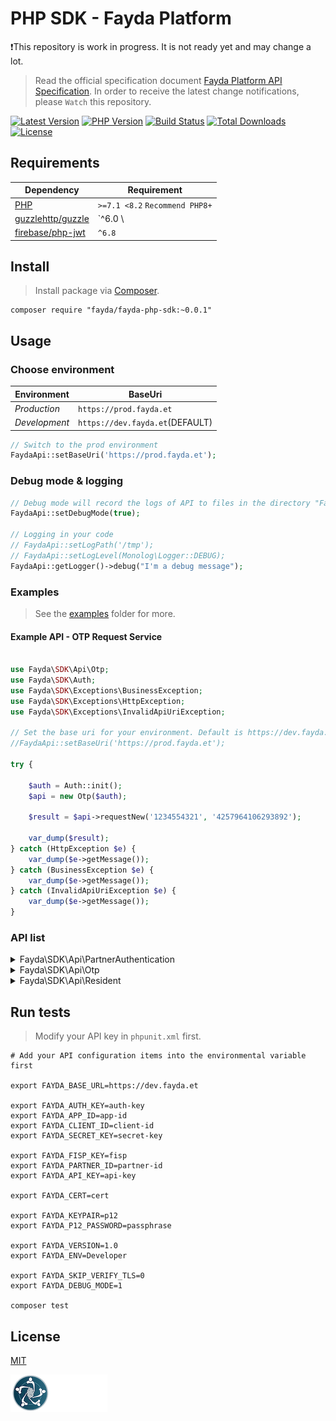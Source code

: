 # PHP SDK - Fayda Platform

❗This repository is work in progress. It is not ready yet and may change a lot.

> Read the official specification document [Fayda Platform API Specification](https://nidp.atlassian.net/wiki/spaces/FAPIQ/pages/633733136/Fayda+Platform+API+Specification). In order to receive the latest change notifications, please `Watch` this repository.

[![Latest Version](https://img.shields.io/github/release/Fayda-Community/fayda-php-sdk.svg)](https://github.com/Fayda-Community/fayda-php-sdk/releases)
[![PHP Version](https://img.shields.io/packagist/php-v/fayda/fayda-php-sdk.svg?color=green)](https://secure.php.net)
[![Build Status](https://travis-ci.org/fayda/fayda-php-sdk.svg?branch=master)](https://travis-ci.org/fayda/fayda-php-sdk)
[![Total Downloads](https://poser.pugx.org/fayda/fayda-php-sdk/downloads)](https://packagist.org/packages/fayda/fayda-php-sdk)
[![License](https://poser.pugx.org/fayda/fayda-php-sdk/license)](LICENSE)
<!-- [![Total Lines](https://tokei.rs/b1/github/Fayda-Community/fayda-php-sdk)](https://github.com/Fayda-Community/fayda-php-sdk) -->
<!-- [![Packagist](https://img.shields.io/packagist/dt/fayda/fayda-php-sdk.svg)](https://packagist.org/packages/fayda/fayda-php-sdk) -->
<!-- [![License](https://img.shields.io/packagist/l/fayda/fayda-php-sdk.svg)](LICENSE) -->

## Requirements

| Dependency                                              | Requirement                    |
|---------------------------------------------------------|--------------------------------|
| [PHP](https://secure.php.net/manual/en/install.php)     | `>=7.1 <8.2` `Recommend PHP8+` |
| [guzzlehttp/guzzle](https://github.com/guzzle/guzzle)   | `^6.0 \                        | ^7.0`                   | 
| [firebase/php-jwt](https://github.com/firebase/php-jwt) | `^6.8`                         |

## Install
> Install package via [Composer](https://getcomposer.org/).

```shell
composer require "fayda/fayda-php-sdk:~0.0.1"
```

## Usage

### Choose environment

| Environment   | BaseUri                         |
|---------------|---------------------------------|
| *Production*  | `https://prod.fayda.et`         |
| *Development* | `https://dev.fayda.et`(DEFAULT) |

```php
// Switch to the prod environment
FaydaApi::setBaseUri('https://prod.fayda.et');
```

### Debug mode & logging

```php
// Debug mode will record the logs of API to files in the directory "FaydaApi::getLogPath()" according to the minimum log level "FaydaApi::getLogLevel()".
FaydaApi::setDebugMode(true);

// Logging in your code
// FaydaApi::setLogPath('/tmp');
// FaydaApi::setLogLevel(Monolog\Logger::DEBUG);
FaydaApi::getLogger()->debug("I'm a debug message");
```

### Examples
> See the [examples](examples) folder for more.

#### Example API - OTP Request Service

```php

use Fayda\SDK\Api\Otp;
use Fayda\SDK\Auth;
use Fayda\SDK\Exceptions\BusinessException;
use Fayda\SDK\Exceptions\HttpException;
use Fayda\SDK\Exceptions\InvalidApiUriException;

// Set the base uri for your environment. Default is https://dev.fayda.et
//FaydaApi::setBaseUri('https://prod.fayda.et');

try {

    $auth = Auth::init();
    $api = new Otp($auth);

    $result = $api->requestNew('1234554321', '4257964106293892');

    var_dump($result);
} catch (HttpException $e) {
    var_dump($e->getMessage());
} catch (BusinessException $e) {
    var_dump($e->getMessage());
} catch (InvalidApiUriException $e) {
    var_dump($e->getMessage());
}

```

### API list
<details>
<summary>Fayda\SDK\Api\PartnerAuthentication</summary>

| API |  Description |
| -------- | -------- |
| Fayda\SDK\Api\PartnerAuthentication::authenticate() | https://nidp.atlassian.net/wiki/spaces/FAPIQ/pages/633733136/Fayda+Platform+API+Specification#1.-Client-Authentication--Service |
</details>

<details>
<summary>Fayda\SDK\Api\Otp</summary>

| API | Description |
| -------- | -------- |
| Fayda\SDK\Api\Otp::requestNew() | https://nidp.atlassian.net/wiki/spaces/FAPIQ/pages/633733136/Fayda+Platform+API+Specification#2.--OTP-Request-Service |
</details>

<details>
<summary>Fayda\SDK\Api\Resident</summary>

| API | Description |
| -------- | -------- |
| Fayda\SDK\Api\Resident::authenticateYesNo() | https://nidp.atlassian.net/wiki/spaces/FAPIQ/pages/633733136/Fayda+Platform+API+Specification#3.-Resident-Authentication--Service |
| Fayda\SDK\Api\Resident::authenticateKyc() | https://nidp.atlassian.net/wiki/spaces/FAPIQ/pages/633733136/Fayda+Platform+API+Specification#4.-Resident-e-KYC-Service |

</details>


## Run tests
> Modify your API key in `phpunit.xml` first.

```shell
# Add your API configuration items into the environmental variable first     
        
export FAYDA_BASE_URL=https://dev.fayda.et

export FAYDA_AUTH_KEY=auth-key
export FAYDA_APP_ID=app-id
export FAYDA_CLIENT_ID=client-id
export FAYDA_SECRET_KEY=secret-key

export FAYDA_FISP_KEY=fisp
export FAYDA_PARTNER_ID=partner-id
export FAYDA_API_KEY=api-key

export FAYDA_CERT=cert

export FAYDA_KEYPAIR=p12
export FAYDA_P12_PASSWORD=passphrase

export FAYDA_VERSION=1.0
export FAYDA_ENV=Developer

export FAYDA_SKIP_VERIFY_TLS=0
export FAYDA_DEBUG_MODE=1

composer test
```

## License

[MIT](LICENSE)


![Ethiopian National ID](nid_logo.png "Fayda")
